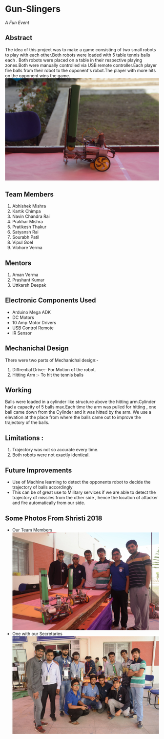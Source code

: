# Gun-Slingers
_A Fun Event_
## Abstract
The idea of this project was to make a game consisting of two small robots to play with each other.Both robots were loaded with 5 table tennis balls each . Both robots were placed on a table in their respective playing zones.Both were manually controlled via USB remote controller.Each player fire balls from their robot to the opponent's robot.The player with more hits on the opponent wins the game.
![Model](Images/model.jpg)
## Team Members
1. Abhishek Mishra
2. Kartik Chimpa
3. Navin Chandra Rai
4. Prakhar Mishra
5. Pratikesh Thakur
6. Satyansh Rai
7. Sourabh Patil
8. Vipul Goel
9. Vibhore Verma

## Mentors
1. Aman Verma 
2. Prashant Kumar
3. Uttkarsh Deepak
 

## Electronic Components Used
* Arduino Mega ADK
* DC Motors
* 10 Amp Motor Drivers
* USB Control Remote
* IR Sensor

## Mechanichal Design
There were two parts of Mechanichal design:-
1. Diffrential Drive:- For Motion of the robot.
2. Hitting Arm :- To hit the tennis balls
## Working
Balls were loaded in a cylinder like structure above the hitting arm.Cylinder had a capacity of 5 balls max.Each time the arm was pulled for hitting , one ball came down from the Cylinder and it was hitted by the arm. We use a elevation at the place from where the balls came out to improve the trajectory of the balls.
## Limitations :
1. Trajectory was not so accurate every time.
2. Both robots were not exactly identical.
## Future Improvements
* Use of Machine learning to detect the opponents robot  to decide the trajectory of balls accordingly
* This can be of great use to Military services if we are able to detect the trajectory of missiles from the other side , hence the location of attacker and fire automatically from our side.
## Some Photos From Shristi 2018
* Our Team Members
![](Images/team.jpg)
* One with our Secretaries
![](Images/sec.jpg)
